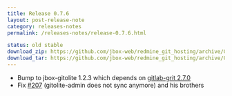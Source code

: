 ```yaml
---
title: Release 0.7.6
layout: post-release-note
category: releases-notes
permalink: /releases-notes/release-0.7.6.html

status: old stable
download_zip: https://github.com/jbox-web/redmine_git_hosting/archive/0.7.6.zip
download_tar: https://github.com/jbox-web/redmine_git_hosting/archive/0.7.6.tar.gz
---
```


* Bump to jbox-gitolite 1.2.3 which depends on [gitlab-grit 2.7.0](https://github.com/gitlabhq/grit/blob/master/History.txt)
* Fix [#207](https://github.com/jbox-web/redmine_git_hosting/issues/207) (gitolite-admin does not sync anymore) and his brothers
